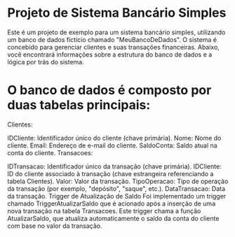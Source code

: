 # Projeto de Sistema Bancário Simples

Este é um projeto de exemplo para um sistema bancário simples, utilizando um banco de dados fictício chamado "MeuBancoDeDados". O sistema é concebido para gerenciar clientes e suas transações financeiras. Abaixo, você encontrará informações sobre a estrutura do banco de dados e a lógica por trás do sistema.

# O banco de dados é composto por duas tabelas principais:

Clientes:

IDCliente: Identificador único do cliente (chave primária).
Nome: Nome do cliente.
Email: Endereço de e-mail do cliente.
SaldoConta: Saldo atual na conta do cliente.
Transacoes:

IDTransacao: Identificador único da transação (chave primária).
IDCliente: ID do cliente associado à transação (chave estrangeira referenciando a tabela Clientes).
Valor: Valor da transação.
TipoOperacao: Tipo de operação da transação (por exemplo, "depósito", "saque", etc.).
DataTransacao: Data da transação.
Trigger de Atualização de Saldo
Foi implementado um trigger chamado TriggerAtualizarSaldo que é acionado após a inserção de uma nova transação na tabela Transacoes. Este trigger chama a função AtualizarSaldo, que atualiza automaticamente o saldo da conta do cliente com base no valor da transação.
